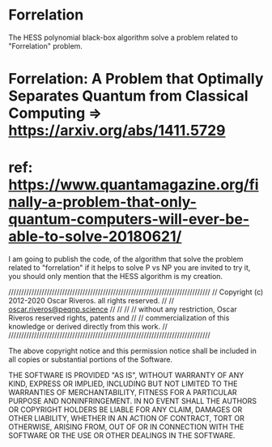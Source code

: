 # Forrelation
The HESS polynomial black-box algorithm solve a problem related to "Forrelation" problem.

# Forrelation: A Problem that Optimally Separates Quantum from Classical Computing => https://arxiv.org/abs/1411.5729
# ref: https://www.quantamagazine.org/finally-a-problem-that-only-quantum-computers-will-ever-be-able-to-solve-20180621/

I am going to publish the code, of the algorithm that solve the problem related to "forrelation" if it helps to solve P vs NP you are invited to try it, you should only mention that the HESS algorithm is my creation.

///////////////////////////////////////////////////////////////////////////////
//        Copyright (c) 2012-2020 Oscar Riveros. all rights reserved.        //
//                        oscar.riveros@peqnp.science                        //
//                                                                           //
//   without any restriction, Oscar Riveros reserved rights, patents and     //
//  commercialization of this knowledge or derived directly from this work.  //
///////////////////////////////////////////////////////////////////////////////

The above copyright notice and this permission notice shall be included in all
copies or substantial portions of the Software.

THE SOFTWARE IS PROVIDED "AS IS", WITHOUT WARRANTY OF ANY KIND, EXPRESS OR
IMPLIED, INCLUDING BUT NOT LIMITED TO THE WARRANTIES OF MERCHANTABILITY,
FITNESS FOR A PARTICULAR PURPOSE AND NONINFRINGEMENT. IN NO EVENT SHALL THE
AUTHORS OR COPYRIGHT HOLDERS BE LIABLE FOR ANY CLAIM, DAMAGES OR OTHER
LIABILITY, WHETHER IN AN ACTION OF CONTRACT, TORT OR OTHERWISE, ARISING FROM,
OUT OF OR IN CONNECTION WITH THE SOFTWARE OR THE USE OR OTHER DEALINGS IN THE
SOFTWARE.
